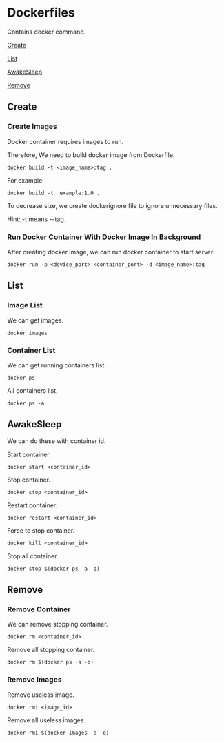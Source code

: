 # Dockerfiles

Contains docker command.

[Create](#Create)

[List](#List)

[AwakeSleep](#AwakeSleep)

[Remove](#Remove)

## Create

### Create Images

Docker container requires images to run.

Therefore, We need to build docker image from Dockerfile.

```
docker build -t <image_name>:tag .
```

For example: 

```
docker build -t  example:1.0 .
```

To decrease size, we create dockerignore file to ignore unnecessary files.

Hint: -t means --tag.

### Run Docker Container With Docker Image In Background

After creating docker image, we can run docker container to start server.

```
docker run -p <device_port>:<container_port> -d <image_name>:tag
```

## List

### Image List

We can get images.

```
docker images
```

### Container List 

We can get running containers list.

```
docker ps 
```

All containers list.

```
docker ps -a 
```

## AwakeSleep

We can do these with container id.

Start container.

```
docker start <container_id>
```

Stop container.

```
docker stop <container_id>
```

Restart container.

```
docker restart <container_id>
```

Force to stop container.

```
docker kill <container_id>
```

Stop all container.

```
docker stop $(docker ps -a -q) 
```

## Remove

### Remove Container
We can remove stopping container.

```
docker rm <container_id>
```

Remove all stopping container.

```
docker rm $(docker ps -a -q)
```

### Remove Images

Remove useless image.

```
docker rmi <image_id>
```

Remove all useless images.

```
docker rmi $(docker images -a -q)
```